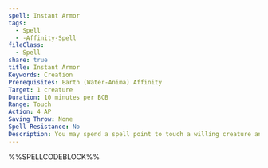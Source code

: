 ```yaml
---
spell: Instant Armor
tags:
  - Spell
  - -Affinity-Spell
fileClass:
  - Spell
share: true
title: Instant Armor
Keywords: Creation
Prerequisites: Earth (Water-Anima) Affinity
Target: 1 creature
Duration: 10 minutes per BCB
Range: Touch
Action: 4 AP
Saving Throw: None
Spell Resistance: No
Description: You may spend a spell point to touch a willing creature and create a suit of armor, or a shield, with which you are proficient; this is made of metal, stone, or ice, but uses the normal statistics for an armor or shield of that type. If the target creature is already wearing armor, the created armor reinforces what is already there, filling in gaps and adding extra layers; use the higher (for armor bonus, strength rating, and weight category) value between the worn and created armor, and apply any special features (other than nimble) from both armors. The created armor takes damage before any other armor for the purposes of armor redirection and armor sacrifice, and has a number of hit points equal to 5 per BCB plus your CAM. The spell ends when the conjured armor reaches 0 hit points, but it is not considered broken at half hit points. Either the caster or the creature wearing the created armor may dismiss the spell as a 2 AP action.
---
```

%%SPELLCODEBLOCK%%